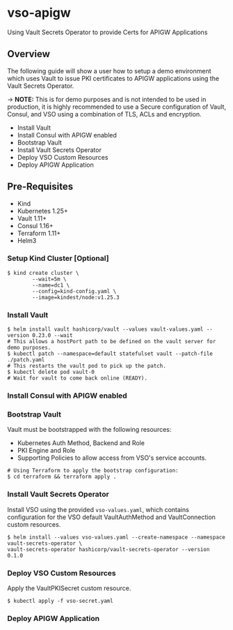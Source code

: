 # vso-apigw
Using Vault Secrets Operator to provide Certs for APIGW Applications

## Overview
The following guide will show a user how to setup a demo environment which uses Vault to issue PKI certificates
to APIGW applications using the Vault Secrets Operator.

-> **NOTE:** This is for demo purposes and is not intended to be used in production, it is highly recommended
to use a Secure configuration of Vault, Consul, and VSO using a combination of TLS, ACLs and encryption.

* Install Vault
* Install Consul with APIGW enabled
* Bootstrap Vault
* Install Vault Secrets Operator
* Deploy VSO Custom Resources
* Deploy APIGW Application


## Pre-Requisites
* Kind
* Kubernetes 1.25+
* Vault 1.11+
* Consul 1.16+
* Terraform 1.11+
* Helm3

### Setup Kind Cluster [Optional]
```shell
$ kind create cluster \
        --wait=5m \
        --name=dc1 \
        --config=kind-config.yaml \
        --image=kindest/node:v1.25.3
```

### Install Vault
```shell
$ helm install vault hashicorp/vault --values vault-values.yaml --version 0.23.0 --wait
# This allows a hostPort path to be defined on the vault server for demo purposes.
$ kubectl patch --namespace=default statefulset vault --patch-file ./patch.yaml
# This restarts the vault pod to pick up the patch.
$ kubectl delete pod vault-0
# Wait for vault to come back online (READY).
```

### Install Consul with APIGW enabled


### Bootstrap Vault
Vault must be bootstrapped with the following resources:
* Kubernetes Auth Method, Backend and Role
* PKI Engine and Role
* Supporting Policies to allow access from VSO's service accounts.

```shell
# Using Terraform to apply the bootstrap configuration:
$ cd terraform && terraform apply .
```

### Install Vault Secrets Operator
Install VSO using the provided `vso-values.yaml`, which contains configuration for the VSO default
VaultAuthMethod and VaultConnection custom resources.

```shell
$ helm install --values vso-values.yaml --create-namespace --namespace vault-secrets-operator \
vault-secrets-operator hashicorp/vault-secrets-operator --version 0.1.0
```

### Deploy VSO Custom Resources
Apply the VaultPKISecret custom resource.

```shell
$ kubectl apply -f vso-secret.yaml
```

### Deploy APIGW Application



